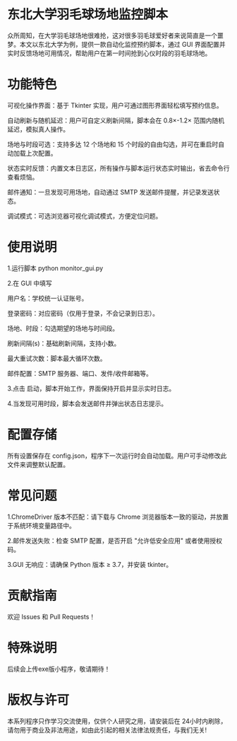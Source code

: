 # 东北大学羽毛球场地监控脚本

众所周知，在大学羽毛球场地很难抢，这对很多羽毛球爱好者来说简直是一个噩梦。本文以东北大学为例，提供一款自动化监控预约脚本，通过 GUI 界面配置并实时反馈场地可用情况，帮助用户在第一时间抢到心仪时段的羽毛球场地。

# 功能特色
可视化操作界面：基于 Tkinter 实现，用户可通过图形界面轻松填写预约信息。

自动刷新与随机延迟：用户可自定义刷新间隔，脚本会在 0.8×-1.2× 范围内随机延迟，模拟真人操作。

场地与时段可选：支持多达 12 个场地和 15 个时段的自由勾选，并可在重启时自动加载上次配置。

状态实时反馈：内置文本日志区，所有操作与脚本运行状态实时输出，省去命令行查看烦恼。

邮件通知：一旦发现可用场地，自动通过 SMTP 发送邮件提醒，并记录发送状态。

调试模式：可选浏览器可视化调试模式，方便定位问题。

# 使用说明
1.运行脚本
python monitor_gui.py

2.在 GUI 中填写

用户名：学校统一认证账号。

登录密码：对应密码（仅用于登录，不会记录到日志）。

场地、时段：勾选期望的场地与时间段。

刷新间隔(s)：基础刷新间隔，支持小数。

最大重试次数：脚本最大循环次数。

邮件配置：SMTP 服务器、端口、发件/收件邮箱等。

3.点击 启动，脚本开始工作，界面保持开启并显示实时日志。

4.当发现可用时段，脚本会发送邮件并弹出状态日志提示。

# 配置存储
所有设置保存在 config.json，程序下一次运行时会自动加载。用户可手动修改此文件来调整默认配置。

# 常见问题
1.ChromeDriver 版本不匹配：请下载与 Chrome 浏览器版本一致的驱动，并放置于系统环境变量路径中。

2.邮件发送失败：检查 SMTP 配置，是否开启 "允许低安全应用" 或者使用授权码。

3.GUI 无响应：请确保 Python 版本 ≥ 3.7，并安装 tkinter。

# 贡献指南
欢迎 Issues 和 Pull Requests！



# 特殊说明

后续会上传exe版小程序，敬请期待！

# 版权与许可
本系列程序只作学习交流使用，仅供个人研究之用，请安装后在 24小时内刷除，请勿用于商业及非法用途，如由此引起的相关法律法规责任，与我们无关!
